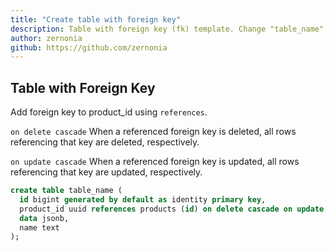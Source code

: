 ```yaml
---
title: "Create table with foreign key"
description: Table with foreign key (fk) template. Change "table_name" to the name you prefer.
author: zernonia
github: https://github.com/zernonia
---
```


## Table with Foreign Key

Add foreign key to product_id using `references`.

`on delete cascade` When a referenced foreign key is deleted, all rows referencing that key are deleted, respectively.

`on update cascade` When a referenced foreign key is updated, all rows referencing that key are updated, respectively.

```sql
create table table_name (
  id bigint generated by default as identity primary key,
  product_id uuid references products (id) on delete cascade on update cascade,
  data jsonb,
  name text
);
```
